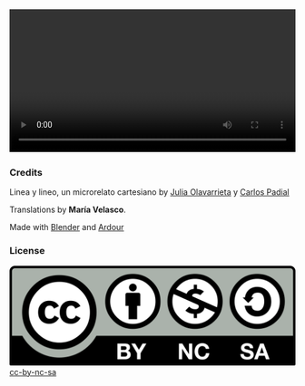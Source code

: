 <div class='centered-content' style='width: 100%'>
  <video class='video' controls loop style='width: 100%'>
    <source src="lineaylineo_HD.mov"  type="video/mp4">
    <track label="Español" kind="subtitles" srclang="es" src='subtitles/lineaylineo_es.vtt' default>
    <track label="English" kind="subtitles" srclang="en" src='subtitles/lineaylineo_en.vtt'>
    <track label="French" kind="subtitles" srclang="fr" src='subtitles/lineaylineo_fr.vtt'>
  </video>
</div>

### Credits

Linea y lineo, un microrelato cartesiano by [Julia Olavarrieta](http://estoyhechountrapo.com/) y [Carlos Padial](http://surreal.asturnazari.com)

Translations by **María Velasco**.

Made with [Blender](https://blender.org) and [Ardour](https://ardour.org/)

### License

<div class='license'>
  <img src="Cc-by-nc-sa_icon.svg.png" alt='cc-by-nc-sa'>
  <a href="https://creativecommons.org/licenses/by-nc-sa/3.0/es/">cc-by-nc-sa</a>
</div>

<link rel="stylesheet" type="text/css" href="style.css">
